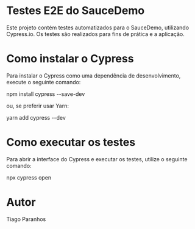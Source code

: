 # Testes E2E do SauceDemo

Este projeto contém testes automatizados para o SauceDemo, utilizando Cypress.io. Os testes são realizados para fins de prática e a aplicação. 

# Como instalar o Cypress

Para instalar o Cypress como uma dependência de desenvolvimento, execute o seguinte comando:

npm install cypress --save-dev

ou, se preferir usar Yarn:

yarn add cypress --dev

# Como executar os testes

Para abrir a interface do Cypress e executar os testes, utilize o seguinte comando:

npx cypress open 

# Autor
Tiago Paranhos
